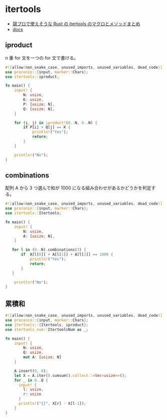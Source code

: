 # itertools

- [競プロで使えそうな Rust の itertools のマクロとメソッドまとめ](https://qiita.com/okaponta_/items/8d6032b8f2b664c24ad1)
- [docs](https://docs.rs/itertools/latest/itertools/trait.Itertools.html)

## iproduct

n 重 for 文を一つの for 文で書ける。

```rust
#![allow(non_snake_case, unused_imports, unused_variables, dead_code)]
use proconio::{input, marker::Chars};
use itertools::iproduct;

fn main() {
    input! {
        N: usize,
        K: usize,
        P: [usize; N],
        Q: [usize; N],
    }

    for (i, j) in iproduct!(0..N, 0..N) {
        if P[i] + Q[j] == K {
            println!("Yes");
            return;
        }
    }

    println!("No");
}
```

## combinations

配列 A から 3 つ選んで和が 1000 になる組み合わせがあるかどうかを判定する。

```rust
#![allow(non_snake_case, unused_imports, unused_variables, dead_code)]
use proconio::{input, marker::Chars};
use itertools::Itertools;

fn main() {
    input! {
        N: usize,
        A: [usize; N],
    }

   for l in (0..N).combinations(3) {
       if  A[l[0]] + A[l[1]] + A[l[2]] == 1000 {
           println!("Yes");
           return;
       }
   }

    println!("No");
}
```

## 累積和

```rust
#![allow(non_snake_case, unused_imports, unused_variables, dead_code)]
use proconio::{input, marker::Chars};
use itertools::{Itertools, iproduct};
use itertools_num::ItertoolsNum as _;

fn main() {
    input! {
        N: usize,
        Q: usize,
        mut A: [usize; N]
    }

    A.insert(0, 0);
    let X = A.iter().cumsum().collect::<Vec<usize>>();
    for _ in 0..Q {
      input! {
        l: usize,
        r: usize
      }
      println!("{}", X[r] - X[l-1]);
    }
}
```
